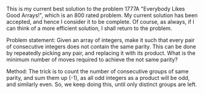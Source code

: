 This is my current best solution to the problem 1777A "Everybody Likes Good Arrays!", which is an 800 rated problem. My current solution has been accepted, and hence I consider it to be complete. Of course, as always, if I can think of a more efficient solution, I shall return to the problem. 

Problem statement: Given an array of integers, make it such that every pair of consecutive integers does not contain the same parity. This can be done by repeatedly picking any pair, and replacing it with its product. What is the minimum number of moves required to achieve the not same parity?

Method: The trick is to count the number of consecutive groups of same parity, and sum them up (-1), as all odd integers as a product will be odd, and similarly even. So, we keep doing this, until only distinct groups are left.
